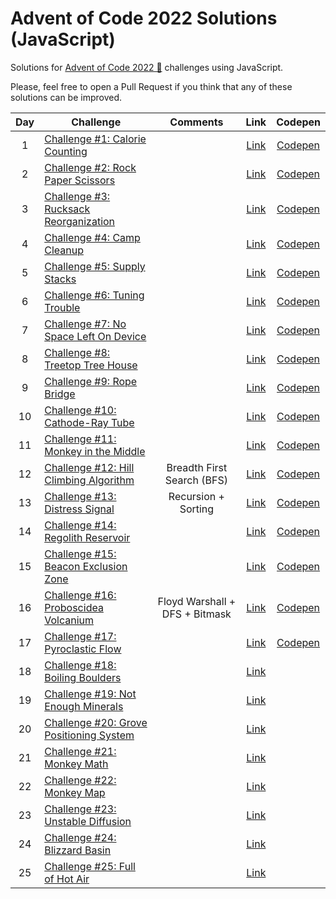 # Advent of Code 2022 Solutions (JavaScript)

Solutions for [Advent of Code 2022 🎅](https://adventjs.dev) challenges using JavaScript.

Please, feel free to open a Pull Request if you think that any of these solutions can be improved.

| Day | Challenge | Comments | Link | Codepen |
  :-:|---|:-:|:-:|:-:|
| 1 | [Challenge #1: Calorie Counting](day1.md) | | [Link](https://adventofcode.com/2022/day/1) | [Codepen](https://codepen.io/mamunoz-dev/pen/zYLzpOL?editors=0012)
| 2 | [Challenge #2: Rock Paper Scissors](day2.md) | | [Link](https://adventofcode.com/2022/day/2) | [Codepen](https://codepen.io/mamunoz-dev/pen/wvxqxgZ?editors=0012) |
| 3 | [Challenge #3: Rucksack Reorganization](day3.md) | | [Link](https://adventofcode.com/2022/day/3) | [Codepen](https://codepen.io/mamunoz-dev/pen/GRBvzqm?editors=0012) |
| 4 | [Challenge #4: Camp Cleanup](day4.md) | | [Link](https://adventofcode.com/2022/day/4) | [Codepen](https://codepen.io/mamunoz-dev/pen/QWBMYPo?editors=0012) |
| 5 | [Challenge #5: Supply Stacks](day5.md) | | [Link](https://adventofcode.com/2022/day/5) | [Codepen](https://codepen.io/mamunoz-dev/pen/KKBvEod?editors=0012) |
| 6 | [Challenge #6: Tuning Trouble](day6.md) | | [Link](https://adventofcode.com/2022/day/6) | [Codepen](https://codepen.io/mamunoz-dev/pen/oNMeVVP?editors=0012) |
| 7 | [Challenge #7: No Space Left On Device](day7.md) | | [Link](https://adventofcode.com/2022/day/7) | [Codepen](https://codepen.io/mamunoz-dev/pen/dyjVOqO?editors=0012)|
| 8 | [Challenge #8: Treetop Tree House](day8.md) | | [Link](https://adventofcode.com/2022/day/8) | [Codepen](https://codepen.io/mamunoz-dev/pen/xxJXgOg?editors=0012) |
| 9 | [Challenge #9: Rope Bridge](day9.md) | | [Link](https://adventofcode.com/2022/day/9) | [Codepen](https://codepen.io/mamunoz-dev/pen/BaPwWYK?editors=0012) |
| 10 | [Challenge #10: Cathode-Ray Tube](day10.md) | | [Link](https://adventofcode.com/2022/day/10) | [Codepen](https://codepen.io/mamunoz-dev/pen/QWBOaZG?editors=0012) |
| 11 | [Challenge #11: Monkey in the Middle](day11.md) | | [Link](https://adventofcode.com/2022/day/11) | [Codepen](https://codepen.io/mamunoz-dev/pen/gOjXoEb?editors=0012) |
| 12 | [Challenge #12: Hill Climbing Algorithm](day12.md) | Breadth First Search (BFS) | [Link](https://adventofcode.com/2022/day/12) | [Codepen](https://codepen.io/mamunoz-dev/pen/WNKXdqR?editors=0012) |
| 13 | [Challenge #13: Distress Signal](day13.md) | Recursion + Sorting | [Link](https://adventofcode.com/2022/day/13) | [Codepen](https://codepen.io/mamunoz-dev/pen/qByVpeg?editors=0012) |
| 14 | [Challenge #14: Regolith Reservoir](day14.md) | | [Link](https://adventofcode.com/2022/day/14) | [Codepen](https://codepen.io/mamunoz-dev/pen/abjVqdP?editors=0012) |
| 15 | [Challenge #15: Beacon Exclusion Zone](day15.md) | | [Link](https://adventofcode.com/2022/day/15) | [Codepen](https://codepen.io/mamunoz-dev/pen/GRBOQxN?editors=0012) |
| 16 | [Challenge #16: Proboscidea Volcanium](day16.md) | Floyd Warshall + DFS + Bitmask | [Link](https://adventofcode.com/2022/day/16) | [Codepen](https://codepen.io/mamunoz-dev/pen/mdjqGZd?editors=0012) |
| 17 | [Challenge #17: Pyroclastic Flow](day17.md) | | [Link](https://adventofcode.com/2022/day/17) | [Codepen](https://codepen.io/mamunoz-dev/pen/JjBOmjw?editors=0012) |
| 18 | [Challenge #18: Boiling Boulders](day18.md) | | [Link](https://adventofcode.com/2022/day/18) | |
| 19 | [Challenge #19: Not Enough Minerals](day19.md) | | [Link](https://adventofcode.com/2022/day/19) | |
| 20 | [Challenge #20: Grove Positioning System](day20.md) | | [Link](https://adventofcode.com/2022/day/20) | |
| 21 | [Challenge #21: Monkey Math](day21.md) | | [Link](https://adventofcode.com/2022/day/21) | |
| 22 | [Challenge #22: Monkey Map](day22.md) | | [Link](https://adventofcode.com/2022/day/22) | |
| 23 | [Challenge #23: Unstable Diffusion](day23.md) | | [Link](https://adventofcode.com/2022/day/23) | |
| 24 | [Challenge #24: Blizzard Basin](day24.md) | | [Link](https://adventofcode.com/2022/day/24) | |
| 25 | [Challenge #25: Full of Hot Air](day25.md) | | [Link](https://adventofcode.com/2022/day/25) | |
